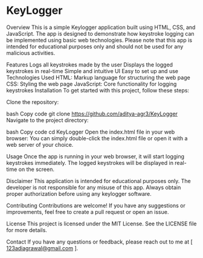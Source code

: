# KeyLogger

Overview
This is a simple Keylogger application built using HTML, CSS, and JavaScript. The app is designed to demonstrate how keystroke logging can be implemented using basic web technologies. Please note that this app is intended for educational purposes only and should not be used for any malicious activities.

Features
Logs all keystrokes made by the user
Displays the logged keystrokes in real-time
Simple and intuitive UI
Easy to set up and use
Technologies Used
HTML: Markup language for structuring the web page
CSS: Styling the web page
JavaScript: Core functionality for logging keystrokes
Installation
To get started with this project, follow these steps:

Clone the repository:

bash
Copy code
git clone https://github.com/aditya-agr3/KeyLogger
Navigate to the project directory:

bash
Copy code
cd KeyLogger
Open the index.html file in your web browser: You can simply double-click the index.html file or open it with a web server of your choice.

Usage
Once the app is running in your web browser, it will start logging keystrokes immediately. The logged keystrokes will be displayed in real-time on the screen.

Disclaimer
This application is intended for educational purposes only. The developer is not responsible for any misuse of this app. Always obtain proper authorization before using any keylogger software.

Contributing
Contributions are welcome! If you have any suggestions or improvements, feel free to create a pull request or open an issue.

License
This project is licensed under the MIT License. See the LICENSE file for more details.

Contact
If you have any questions or feedback, please reach out to me at [ 123adiagrawal@gmail.com ].
